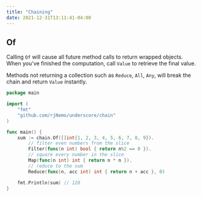 ```yaml
---
title: "Chaining"
date: 2021-12-31T13:11:41-04:00
---
```


## Of

Calling `Of` will cause all future method calls to return wrapped objects. When you've finished the computation,
call `Value` to retrieve the final value.

Methods not returning a collection such as `Reduce`, `All`, `Any`, will break the chain and return `Value` instantly.

```go
package main

import (
	"fmt"
	"github.com/rjNemo/underscore/chain"
)

func main() {
	sum := chain.Of([]int{1, 2, 3, 4, 5, 6, 7, 8, 9}).
		// filter even numbers from the slice
		Filter(func(n int) bool { return n%2 == 0 }).
		// square every number in the slice
		Map(func(n int) int { return n * n }).
		// reduce to the sum
		Reduce(func(n, acc int) int { return n + acc }, 0)

	fmt.Println(sum) // 120
}
```